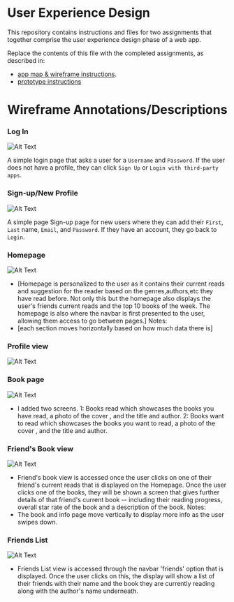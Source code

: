 # User Experience Design

This repository contains instructions and files for two assignments that together comprise the user experience design phase of a web app.

Replace the contents of this file with the completed assignments, as described in:

- [app map & wireframe instructions](instructions-0a-app-map-wireframes.md).
- [prototype instructions](instructions-0b-prototyping.md)

# Wireframe Annotations/Descriptions

### Log In

![Alt Text](images/login.png "Log In After Sign Up")

A simple login page that asks a user for a `Username` and `Password`. If the user does not have a profile, they can click `Sign Up` or `Login with third-party apps`.

### Sign-up/New Profile

![Alt Text](images/NewProfile.png "Create new profile")  

A simple page Sign-up page for new users where they can add their `First`, `Last` name, `Email`, and `Password`. If they have an account, they go back to `Login`.

### Homepage

![Alt Text](images/Homepage.png "Homepage")  

- [Homepage is personalized to the user as it contains their current reads and suggestion for the reader
based on the genres,authors,etc they have read before. Not only this but the homepage also displays the user's
friends current reads and the top 10 books of the week. The homepage is also where the navbar is first presented
to the user, allowing them access to go between pages.]
Notes:
- [each section moves horizontally based on how much data there is]

### Profile view

![Alt Text](images/ProfileView.png "Create new profile")

### Book page

![Alt Text](images/BookPage.png "Page to view a book")

- I added two screens.
1: Books read which showcases the books you have read, a photo of the cover , and the title and author.
2: Books want to read which showcases the books you want to read, a photo of the cover , and the title and author.

### Friend's Book view

![Alt Text](images/FriendBookView.png "View a friend's books")

- Friend's book view is accessed once the user clicks on one of their friend's current reads that is
displayed on the Homepage. Once the user clicks one of the books, they will be shown a screen that
gives further details of that friend's current book -- including their reading progress, overall star rate
of the book and a description of the book.
Notes:
- The book and info page move vertically to display more info as the user swipes down.

### Friends List

![Alt Text](images/FriendsList.png "List of Friends")

- Friends List view is accessed through the navbar 'friends' option that is displayed. Once the user
clicks on this, the display will show a list of their friends with their name and the book they are currently
reading along with the author's name underneath.

